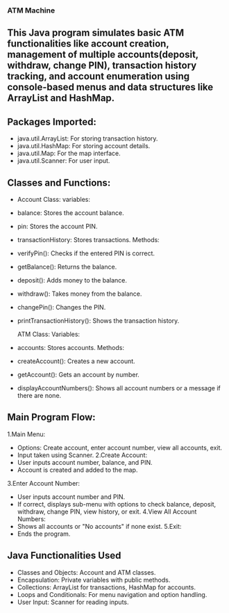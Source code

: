 ### ATM Machine

## This Java program simulates basic ATM functionalities like account creation, management of multiple accounts(deposit, withdraw, change PIN), transaction history tracking, and account enumeration using console-based menus and data structures like ArrayList and HashMap.
## Packages Imported:
- java.util.ArrayList: For storing transaction history.
- java.util.HashMap: For storing account details.
- java.util.Map: For the map interface.
- java.util.Scanner: For user input.
## Classes and Functions:
- Account Class:
variables:
- balance: Stores the account balance.
- pin: Stores the account PIN.
- transactionHistory: Stores transactions.
Methods:
- verifyPin(): Checks if the entered PIN is correct.
- getBalance(): Returns the balance.
- deposit(): Adds money to the balance.
- withdraw(): Takes money from the balance.
- changePin(): Changes the PIN.
- printTransactionHistory(): Shows the transaction history.

  ATM Class:
Variables:
- accounts: Stores accounts.
 Methods:
- createAccount(): Creates a new account.
- getAccount(): Gets an account by number.
- displayAccountNumbers(): Shows all account numbers or a message if there are none.



## Main Program Flow:
1.Main Menu:
 - Options: Create account, enter account number, view all accounts, exit.
 - Input taken using Scanner.
2.Create Account:
- User inputs account number, balance, and PIN.
- Account is created and added to the map.

3.Enter Account Number:
- User inputs account number and PIN.
- If correct, displays sub-menu with options to check balance, deposit, withdraw, change PIN, view history, or exit.
4.View All Account Numbers:
- Shows all accounts or "No accounts" if none exist.
5.Exit:
- Ends the program.


## Java Functionalities Used
- Classes and Objects: Account and ATM classes.
- Encapsulation: Private variables with public methods.
- Collections: ArrayList for transactions, HashMap for accounts.
- Loops and Conditionals: For menu navigation and option handling.
- User Input: Scanner for reading inputs.
